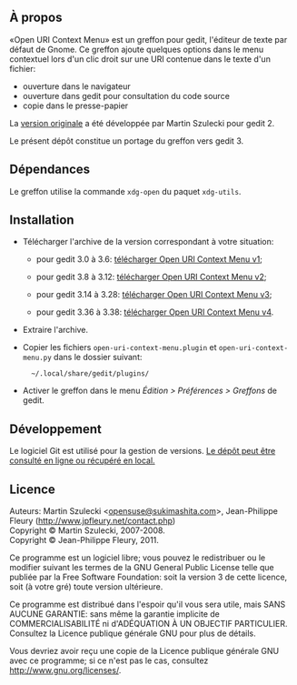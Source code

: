 ## À propos

«Open URI Context Menu» est un greffon pour gedit, l'éditeur de texte par défaut de Gnome. Ce greffon ajoute quelques options dans le menu contextuel lors d'un clic droit sur une URI contenue dans le texte d'un fichier:

- ouverture dans le navigateur
- ouverture dans gedit pour consultation du code source
- copie dans le presse-papier

La [version originale](http://wiki.sukimashita.com/GEdit_Plugins) a été développée par Martin Szulecki pour gedit 2.

Le présent dépôt constitue un portage du greffon vers gedit 3.

## Dépendances

Le greffon utilise la commande `xdg-open` du paquet `xdg-utils`.

## Installation

- Télécharger l'archive de la version correspondant à votre situation:

	- pour gedit 3.0 à 3.6: [télécharger Open URI Context Menu v1](https://github.com/jpfleury/open-uri-context-menu/archive/v1.zip);
	
	- pour gedit 3.8 à 3.12: [télécharger Open URI Context Menu v2](https://github.com/jpfleury/open-uri-context-menu/archive/v2.zip);
	
	- pour gedit 3.14 à 3.28: [télécharger Open URI Context Menu v3](https://github.com/jpfleury/open-uri-context-menu/archive/v3.zip);
	
	- pour gedit 3.36 à 3.38: [télécharger Open URI Context Menu v4](https://github.com/jpfleury/open-uri-context-menu/archive/master.zip).

- Extraire l'archive.

- Copier les fichiers `open-uri-context-menu.plugin` et `open-uri-context-menu.py` dans le dossier suivant:

		~/.local/share/gedit/plugins/

- Activer le greffon dans le menu *Édition > Préférences > Greffons* de gedit.

## Développement

Le logiciel Git est utilisé pour la gestion de versions. [Le dépôt peut être consulté en ligne ou récupéré en local.](https://github.com/jpfleury/open-uri-context-menu)

## Licence

Auteurs: Martin Szulecki <<opensuse@sukimashita.com>>, Jean-Philippe Fleury (<http://www.jpfleury.net/contact.php>)  
Copyright © Martin Szulecki, 2007-2008.  
Copyright © Jean-Philippe Fleury, 2011.

Ce programme est un logiciel libre; vous pouvez le redistribuer ou le
modifier suivant les termes de la GNU General Public License telle que
publiée par la Free Software Foundation: soit la version 3 de cette
licence, soit (à votre gré) toute version ultérieure.

Ce programme est distribué dans l'espoir qu'il vous sera utile, mais SANS
AUCUNE GARANTIE: sans même la garantie implicite de COMMERCIALISABILITÉ
ni d'ADÉQUATION À UN OBJECTIF PARTICULIER. Consultez la Licence publique
générale GNU pour plus de détails.

Vous devriez avoir reçu une copie de la Licence publique générale GNU avec
ce programme; si ce n'est pas le cas, consultez
<http://www.gnu.org/licenses/>.
